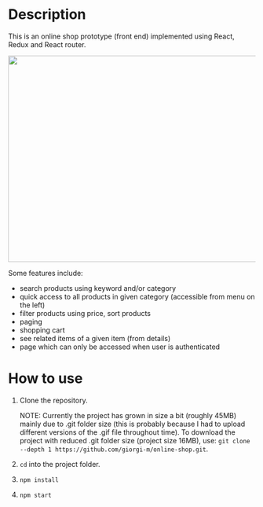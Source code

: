 # Description

This is an online shop prototype (front end) implemented using React, Redux and React router.

<img src="https://raw.githubusercontent.com/giorgi-m/online-shop/master/src/Images/screenshot.PNG" width="820" height="420">
 

Some features include:
- search products using keyword and/or category
- quick access to all products in given category (accessible from menu on the left)
- filter products using price, sort products
- paging
- shopping cart
- see related items of a given item (from details)
- page which can only be accessed when user is authenticated

# How to use

1. Clone the repository.

    NOTE: Currently the project has grown in size a bit (roughly 45MB) mainly due to .git folder size (this is probably because I had to upload different versions of the .gif file throughout time). To download the project with reduced .git folder size (project size 16MB), use: ```git clone --depth 1 https://github.com/giorgi-m/online-shop.git```.  

2. ```cd``` into the project folder.
3. ```npm install```
4. ```npm start```

 

